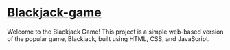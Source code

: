 # [Blackjack-game](https://blackjack-online-alisha.netlify.app/)
Welcome to the Blackjack Game! This project is a simple web-based version of the popular game, Blackjack, built using HTML, CSS, and JavaScript.
